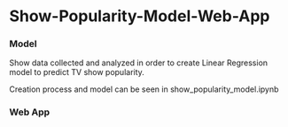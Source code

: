 # Show-Popularity-Model-Web-App

### Model
Show data collected and analyzed in order to create Linear Regression model to predict TV show popularity.

Creation process and model can be seen in show_popularity_model.ipynb

### Web App


